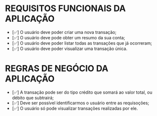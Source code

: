 # REQUISITOS FUNCIONAIS DA APLICAÇÃO

- [✅] O usuário deve poder criar uma nova transação;
- [✅] O usuário deve pode obter um resumo da sua conta;
- [✅] O usuário deve poder listar todas as transações que já ocorreram;
- [✅] O usuário deve poder visualizar uma transação única.

# REGRAS DE NEGÓCIO DA APLICAÇÃO

- [✅] A transação pode ser do tipo crédito que somará ao valor total, ou débito que subtrairá;
- [✅] Deve ser possível identificarmos o usuário entre as requisoções;
- [✅] O usuário só pode visualizar transações realizadas por ele.